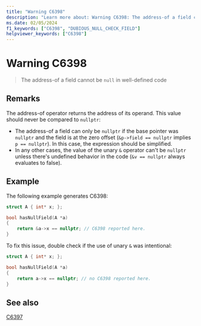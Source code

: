 ```yaml
---
title: "Warning C6398"
description: "Learn more about: Warning C6398: The address-of a field cannot be null in well-defined code"
ms.date: 02/05/2024
f1_keywords: ["C6398", "DUBIOUS_NULL_CHECK_FIELD"]
helpviewer_keywords: ["C6398"]
---
```

# Warning C6398

> The address-of a field cannot be `null` in well-defined code

## Remarks

The address-of operator returns the address of its operand. This value should never be compared to `nullptr`:
* The address-of a field can only be `nullptr` if the base pointer was `nullptr` and the field is at the zero offset (`&p->field == nullptr` implies `p == nullptr`). In this case, the expression should be simplified.
* In any other cases, the value of the unary `&` operator can't be `nullptr` unless there's undefined behavior in the code (`&v == nullptr` always evaluates to false).

## Example

The following example generates C6398:

```cpp
struct A { int* x; };

bool hasNullField(A *a)
{  
    return &a->x == nullptr; // C6398 reported here.
}
```

To fix this issue, double check if the use of unary `&` was intentional:

```cpp
struct A { int* x; };

bool hasNullField(A *a)
{  
    return a->x == nullptr; // no C6398 reported here.
}
```

## See also

[C6397](c6397.md)